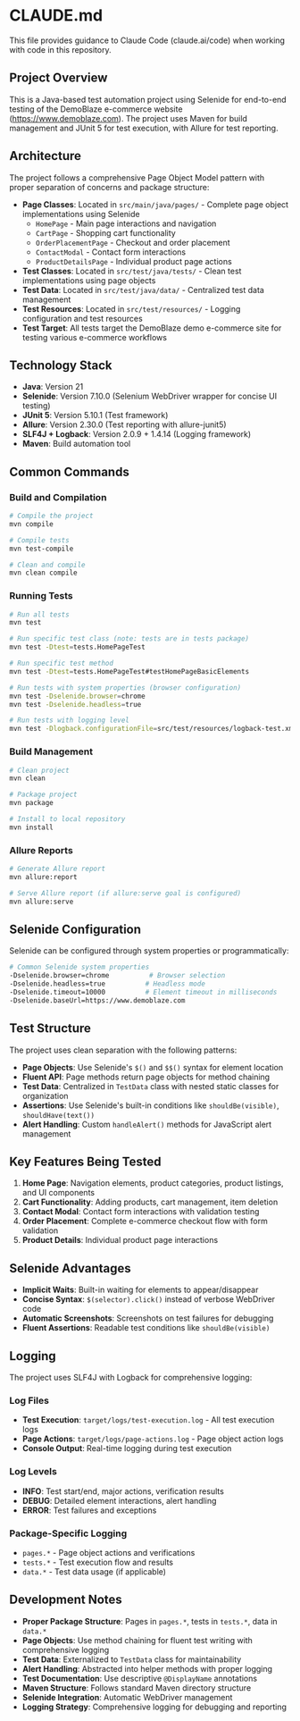 # CLAUDE.md

This file provides guidance to Claude Code (claude.ai/code) when working with code in this repository.

## Project Overview

This is a Java-based test automation project using Selenide for end-to-end testing of the DemoBlaze e-commerce website (https://www.demoblaze.com). The project uses Maven for build management and JUnit 5 for test execution, with Allure for test reporting.

## Architecture

The project follows a comprehensive Page Object Model pattern with proper separation of concerns and package structure:

- **Page Classes**: Located in `src/main/java/pages/` - Complete page object implementations using Selenide
  - `HomePage` - Main page interactions and navigation
  - `CartPage` - Shopping cart functionality
  - `OrderPlacementPage` - Checkout and order placement
  - `ContactModal` - Contact form interactions
  - `ProductDetailsPage` - Individual product page actions
- **Test Classes**: Located in `src/test/java/tests/` - Clean test implementations using page objects
- **Test Data**: Located in `src/test/java/data/` - Centralized test data management
- **Test Resources**: Located in `src/test/resources/` - Logging configuration and test resources
- **Test Target**: All tests target the DemoBlaze demo e-commerce site for testing various e-commerce workflows

## Technology Stack

- **Java**: Version 21
- **Selenide**: Version 7.10.0 (Selenium WebDriver wrapper for concise UI testing)
- **JUnit 5**: Version 5.10.1 (Test framework)
- **Allure**: Version 2.30.0 (Test reporting with allure-junit5)
- **SLF4J + Logback**: Version 2.0.9 + 1.4.14 (Logging framework)
- **Maven**: Build automation tool

## Common Commands

### Build and Compilation
```bash
# Compile the project
mvn compile

# Compile tests
mvn test-compile

# Clean and compile
mvn clean compile
```

### Running Tests
```bash
# Run all tests
mvn test

# Run specific test class (note: tests are in tests package)
mvn test -Dtest=tests.HomePageTest

# Run specific test method
mvn test -Dtest=tests.HomePageTest#testHomePageBasicElements

# Run tests with system properties (browser configuration)
mvn test -Dselenide.browser=chrome
mvn test -Dselenide.headless=true

# Run tests with logging level
mvn test -Dlogback.configurationFile=src/test/resources/logback-test.xml
```

### Build Management
```bash
# Clean project
mvn clean

# Package project
mvn package

# Install to local repository
mvn install
```

### Allure Reports
```bash
# Generate Allure report
mvn allure:report

# Serve Allure report (if allure:serve goal is configured)
mvn allure:serve
```

## Selenide Configuration

Selenide can be configured through system properties or programmatically:

```bash
# Common Selenide system properties
-Dselenide.browser=chrome          # Browser selection
-Dselenide.headless=true          # Headless mode
-Dselenide.timeout=10000          # Element timeout in milliseconds
-Dselenide.baseUrl=https://www.demoblaze.com
```

## Test Structure

The project uses clean separation with the following patterns:

- **Page Objects**: Use Selenide's `$()` and `$$()` syntax for element location
- **Fluent API**: Page methods return page objects for method chaining
- **Test Data**: Centralized in `TestData` class with nested static classes for organization
- **Assertions**: Use Selenide's built-in conditions like `shouldBe(visible)`, `shouldHave(text())`
- **Alert Handling**: Custom `handleAlert()` methods for JavaScript alert management

## Key Features Being Tested

1. **Home Page**: Navigation elements, product categories, product listings, and UI components
2. **Cart Functionality**: Adding products, cart management, item deletion
3. **Contact Modal**: Contact form interactions with validation testing
4. **Order Placement**: Complete e-commerce checkout flow with form validation
5. **Product Details**: Individual product page interactions

## Selenide Advantages

- **Implicit Waits**: Built-in waiting for elements to appear/disappear
- **Concise Syntax**: `$(selector).click()` instead of verbose WebDriver code
- **Automatic Screenshots**: Screenshots on test failures for debugging
- **Fluent Assertions**: Readable test conditions like `shouldBe(visible)`

## Logging

The project uses SLF4J with Logback for comprehensive logging:

### Log Files
- **Test Execution**: `target/logs/test-execution.log` - All test execution logs
- **Page Actions**: `target/logs/page-actions.log` - Page object action logs
- **Console Output**: Real-time logging during test execution

### Log Levels
- **INFO**: Test start/end, major actions, verification results
- **DEBUG**: Detailed element interactions, alert handling
- **ERROR**: Test failures and exceptions

### Package-Specific Logging
- `pages.*` - Page object actions and verifications
- `tests.*` - Test execution flow and results
- `data.*` - Test data usage (if applicable)

## Development Notes

- **Proper Package Structure**: Pages in `pages.*`, tests in `tests.*`, data in `data.*`
- **Page Objects**: Use method chaining for fluent test writing with comprehensive logging
- **Test Data**: Externalized to `TestData` class for maintainability
- **Alert Handling**: Abstracted into helper methods with proper logging
- **Test Documentation**: Use descriptive `@DisplayName` annotations
- **Maven Structure**: Follows standard Maven directory structure
- **Selenide Integration**: Automatic WebDriver management
- **Logging Strategy**: Comprehensive logging for debugging and reporting